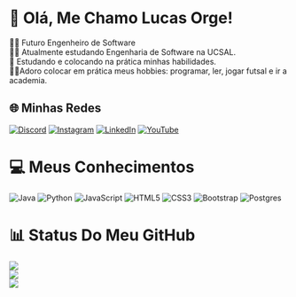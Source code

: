# 🙎 Olá, Me Chamo Lucas Orge!
 👨‍💻 Futuro Engenheiro de Software <br>👨‍🎓 Atualmente estudando Engenharia de Software na UCSAL.<br>🙋 Estudando e colocando na prática minhas habilidades.<br>🏋️‍♂️Adoro colocar em prática meus hobbies: programar, ler, jogar futsal e ir a academia.


## 🌐 Minhas Redes
[![Discord](https://img.shields.io/badge/Discord-%237289DA.svg?logo=discord&logoColor=white)](https://discord.gg/lucas_orge_rodrigues) [![Instagram](https://img.shields.io/badge/Instagram-%23E4405F.svg?logo=Instagram&logoColor=white)](https://instagram.com/Lucas.orge) [![LinkedIn](https://img.shields.io/badge/LinkedIn-%230077B5.svg?logo=linkedin&logoColor=white)](https://linkedin.com/in/lucas-orge-rodrigues-aa642322b) [![YouTube](https://img.shields.io/badge/YouTube-%23FF0000.svg?logo=YouTube&logoColor=white)](https://youtube.com/@@lucasorgerodrigues8177) 

# 💻 Meus Conhecimentos
![Java](https://img.shields.io/badge/java-%23ED8B00.svg?style=for-the-badge&logo=openjdk&logoColor=white) ![Python](https://img.shields.io/badge/python-3670A0?style=for-the-badge&logo=python&logoColor=ffdd54) ![JavaScript](https://img.shields.io/badge/javascript-%23323330.svg?style=for-the-badge&logo=javascript&logoColor=%23F7DF1E) ![HTML5](https://img.shields.io/badge/html5-%23E34F26.svg?style=for-the-badge&logo=html5&logoColor=white) ![CSS3](https://img.shields.io/badge/css3-%231572B6.svg?style=for-the-badge&logo=css3&logoColor=white) ![Bootstrap](https://img.shields.io/badge/bootstrap-%238511FA.svg?style=for-the-badge&logo=bootstrap&logoColor=white) ![Postgres](https://img.shields.io/badge/postgres-%23316192.svg?style=for-the-badge&logo=postgresql&logoColor=white)
# 📊 Status Do Meu GitHub
![](https://github-readme-stats.vercel.app/api?username=LucasLorde00&theme=shadow_red&hide_border=false&include_all_commits=true&count_private=false)<br/>
![](https://github-readme-streak-stats.herokuapp.com/?user=LucasLorde00&theme=shadow_red&hide_border=false)<br/>
![](https://github-readme-stats.vercel.app/api/top-langs/?username=LucasLorde00&theme=shadow_red&hide_border=false&include_all_commits=true&count_private=false&layout=compact)

<!-- Proudly created with GPRM ( https://gprm.itsvg.in ) -->

